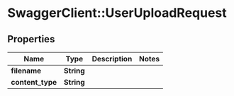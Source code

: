 # SwaggerClient::UserUploadRequest

## Properties
Name | Type | Description | Notes
------------ | ------------- | ------------- | -------------
**filename** | **String** |  | 
**content_type** | **String** |  | 


